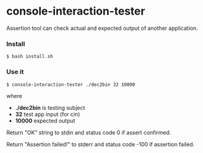 # console-interaction-tester

Assertion tool can check actual and expected output 
of another application.


### Install

    $ bash install.sh
    
### Use it

    $ console-interaction-tester ./dec2bin 32 10000

where 

* **./dec2bin** is testing subject
* **32** test app input (for cin)
* **10000** expected output

Return "OK" string to stdin 
and status code 0 if assert confirmed.

Return "Assertion failed!" to stderr 
and status code -100 if assertion failed.